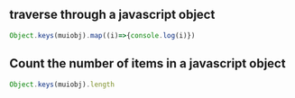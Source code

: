 ## traverse through a javascript object

```javascript
Object.keys(muiobj).map((i)=>{console.log(i)})
```
## Count the number of items in a javascript object

```javascript
Object.keys(muiobj).length
```
